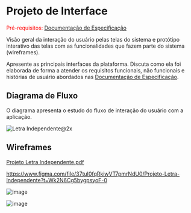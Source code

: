 
# Projeto de Interface

<span style="color:red">Pré-requisitos: <a href="2-Especificação do Projeto.md"> Documentação de Especificação</a></span>

Visão geral da interação do usuário pelas telas do sistema e protótipo interativo das telas com as funcionalidades que fazem parte do sistema (wireframes).

 Apresente as principais interfaces da plataforma. Discuta como ela foi elaborada de forma a atender os requisitos funcionais, não funcionais e histórias de usuário abordados nas <a href="2-Especificação do Projeto.md"> Documentação de Especificação</a>.

## Diagrama de Fluxo

O diagrama apresenta o estudo do fluxo de interação do usuário com a aplicação.

![Letra Independente@2x](https://user-images.githubusercontent.com/99608391/228086172-a76813c1-7077-4dce-8809-7ad3d1d56188.png)


## Wireframes

[Projeto Letra Independente.pdf](https://github.com/ICEI-PUC-Minas-PMV-ADS/Letra-Independente/files/11071825/Projeto.Letra.Independente.pdf)


https://www.figma.com/file/37tuI0fqRkiwVT7pmrNdU0/Projeto-Letra-Independente?t=Wk2N6Cg5bygpsyoF-0

![image](https://user-images.githubusercontent.com/111437215/227781721-769fdc4d-aafb-41fe-9edf-30ffa7e740d6.png)

![image](https://user-images.githubusercontent.com/111437215/227781765-1f1bcba8-4a0e-40be-a874-18c0a2493da1.png)

